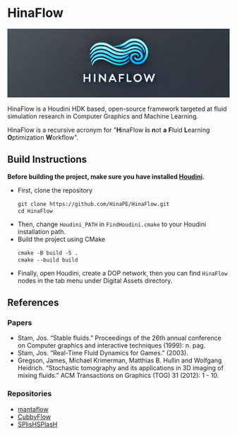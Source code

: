 # HinaFlow
![HinaFlow logo](logo.png)

HinaFlow is a Houdini HDK based, open-source framework targeted at fluid simulation research in Computer Graphics and Machine Learning.

HinaFlow is a recursive acronym for "**H**inaFlow **i**s **n**ot **a** **F**luid **L**earning **O**ptimization **W**orkflow".

## Build Instructions

**Before building the project, make sure you have installed [Houdini](https://www.sidefx.com/).**

- First, clone the repository
    ```shell
    git clone https://github.com/HinaPE/HinaFlow.git
    cd HinaFlow
    ```
- Then, change `Houdini_PATH` in `FindHoudini.cmake` to your Houdini installation path.
- Build the project using CMake
    ```shell
    cmake -B build -S .
    cmake --build build
    ```
- Finally, open Houdini, create a DOP network, then you can find `HinaFlow` nodes in the tab menu under Digital Assets directory.


## References

### Papers
- Stam, Jos. “Stable fluids.” Proceedings of the 26th annual conference on Computer graphics and interactive techniques (1999): n. pag.
- Stam, Jos. “Real-Time Fluid Dynamics for Games.” (2003).
- Gregson, James, Michael Krimerman, Matthias B. Hullin and Wolfgang Heidrich. “Stochastic tomography and its applications in 3D imaging of mixing fluids.” ACM Transactions on Graphics (TOG) 31 (2012): 1 - 10.


### Repositories
- [mantaflow](https://github.com/tum-pbs/mantaflow.git)
- [CubbyFlow](https://github.com/CubbyFlow/CubbyFlow.git)
- [SPlisHSPlasH](https://github.com/InteractiveComputerGraphics/SPlisHSPlasH.git)

